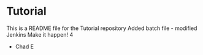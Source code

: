 # Tutorial
This is a README file for the Tutorial repository
Added batch file - modified Jenkins
Make it happen! 4

- Chad E
